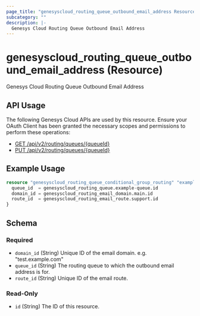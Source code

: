 ```yaml
---
page_title: "genesyscloud_routing_queue_outbound_email_address Resource - terraform-provider-genesyscloud"
subcategory: ""
description: |-
  Genesys Cloud Routing Queue Outbound Email Address
---
```

# genesyscloud_routing_queue_outbound_email_address (Resource)

Genesys Cloud Routing Queue Outbound Email Address

## API Usage
The following Genesys Cloud APIs are used by this resource. Ensure your OAuth Client has been granted the necessary scopes and permissions to perform these operations:

* [GET /api/v2/routing/queues/{queueId}](https://developer.genesys.cloud/devapps/api-explorer#get-api-v2-routing-queues--queueId-)
* [PUT /api/v2/routing/queues/{queueId}](https://developer.genesys.cloud/devapps/api-explorer#put-api-v2-routing-queues--queueId-)

## Example Usage

```terraform
resource "genesyscloud_routing_queue_conditional_group_routing" "example-name" {
  queue_id  = genesyscloud_routing_queue.example-queue.id
  domain_id = genesyscloud_routing_email_domain.main.id
  route_id  = genesyscloud_routing_email_route.support.id
}
```

<!-- schema generated by tfplugindocs -->
## Schema

### Required

- `domain_id` (String) Unique ID of the email domain. e.g. "test.example.com"
- `queue_id` (String) The routing queue to which the outbound email address is for.
- `route_id` (String) Unique ID of the email route.

### Read-Only

- `id` (String) The ID of this resource.

